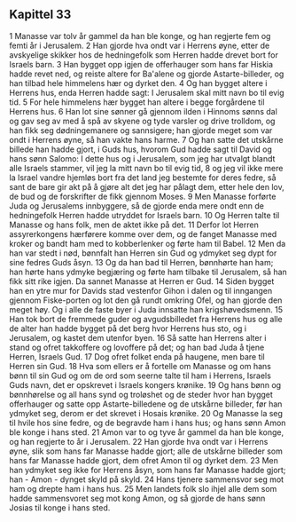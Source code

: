 ## Kapittel 33

1 Manasse var tolv år gammel da han ble konge, og han regjerte fem og femti år i Jerusalem.
2 Han gjorde hva ondt var i Herrens øyne, etter de avskyelige skikker hos de hedningefolk som Herren hadde drevet bort for Israels barn.
3 Han bygget opp igjen de offerhauger som hans far Hiskia hadde revet ned, og reiste altere for Ba'alene og gjorde Astarte-billeder, og han tilbad hele himmelens hær og dyrket den.
4 Og han bygget altere i Herrens hus, enda Herren hadde sagt: I Jerusalem skal mitt navn bo til evig tid.
5 For hele himmelens hær bygget han altere i begge forgårdene til Herrens hus.
6 Han lot sine sønner gå gjennom ilden i Hinnoms sønns dal og gav seg av med å spå av skyene og tyde varsler og drive trolldom, og han fikk seg dødningemanere og sannsigere; han gjorde meget som var ondt i Herrens øyne, så han vakte hans harme.
7 Og han satte det utskårne billede han hadde gjort, i Guds hus, hvorom Gud hadde sagt til David og hans sønn Salomo: I dette hus og i Jerusalem, som jeg har utvalgt blandt alle Israels stammer, vil jeg la mitt navn bo til evig tid,
8 og jeg vil ikke mere la Israel vandre hjemløs bort fra det land jeg bestemte for deres fedre, så sant de bare gir akt på å gjøre alt det jeg har pålagt dem, etter hele den lov, de bud og de forskrifter de fikk gjennom Moses.
9 Men Manasse forførte Juda og Jerusalems innbyggere, så de gjorde enda mere ondt enn de hedningefolk Herren hadde utryddet for Israels barn.
10 Og Herren talte til Manasse og hans folk, men de aktet ikke på det.
11 Derfor lot Herren assyrerkongens hærførere komme over dem, og de fanget Manasse med kroker og bandt ham med to kobberlenker og førte ham til Babel.
12 Men da han var stedt i nød, bønnfalt han Herren sin Gud og ydmyket seg dypt for sine fedres Guds åsyn.
13 Og da han bad til Herren, bønnhørte han ham; han hørte hans ydmyke begjæring og førte ham tilbake til Jerusalem, så han fikk sitt rike igjen. Da sannet Manasse at Herren er Gud.
14 Siden bygget han en ytre mur for Davids stad vestenfor Gihon i dalen og til inngangen gjennom Fiske-porten og lot den gå rundt omkring Ofel, og han gjorde den meget høy. Og i alle de faste byer i Juda innsatte han krigshøvedsmenn.
15 Han tok bort de fremmede guder og avgudsbilledet fra Herrens hus og alle de alter han hadde bygget på det berg hvor Herrens hus sto, og i Jerusalem, og kastet dem utenfor byen.
16 Så satte han Herrens alter i stand og ofret takkoffere og lovoffere på det; og han bad Juda å tjene Herren, Israels Gud.
17 Dog ofret folket enda på haugene, men bare til Herren sin Gud.
18 Hva som ellers er å fortelle om Manasse og om hans bønn til sin Gud og om de ord som seerne talte til ham i Herrens, Israels Guds navn, det er opskrevet i Israels kongers krønike.
19 Og hans bønn og bønnhørelse og all hans synd og troløshet og de steder hvor han bygget offerhauger og satte opp Astarte-billedene og de utskårne billeder, før han ydmyket seg, derom er det skrevet i Hosais krønike.
20 Og Manasse la seg til hvile hos sine fedre, og de begravde ham i hans hus; og hans sønn Amon ble konge i hans sted.
21 Amon var to og tyve år gammel da han ble konge, og han regjerte to år i Jerusalem.
22 Han gjorde hva ondt var i Herrens øyne, slik som hans far Manasse hadde gjort; alle de utskårne billeder som hans far Manasse hadde gjort, dem ofret Amon til og dyrket dem.
23 Men han ydmyket seg ikke for Herrens åsyn, som hans far Manasse hadde gjort; han - Amon - dynget skyld på skyld.
24 Hans tjenere sammensvor seg mot ham og drepte ham i hans hus.
25 Men landets folk slo ihjel alle dem som hadde sammensvoret seg mot kong Amon, og så gjorde de hans sønn Josias til konge i hans sted.
